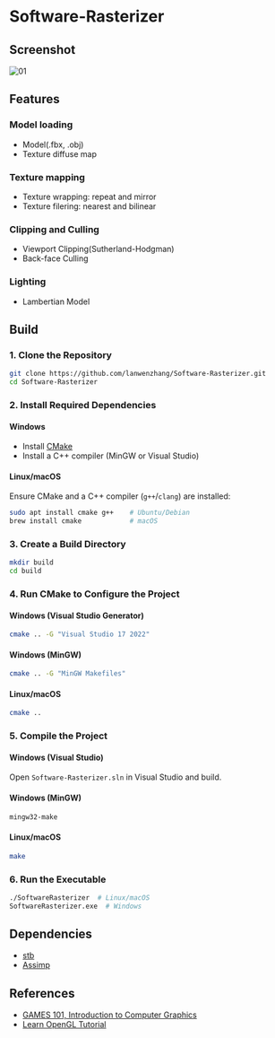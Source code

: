 # Software-Rasterizer

## Screenshot
![01](https://github.com/user-attachments/assets/9ff5c552-1baf-4f1f-9628-05077712ddaa)

## Features
### Model loading
* Model(.fbx, .obj)
* Texture diffuse map

### Texture mapping
* Texture wrapping: repeat and mirror
* Texture filering: nearest and bilinear

### Clipping and Culling
* Viewport Clipping(Sutherland-Hodgman)
* Back-face Culling

### Lighting
* Lambertian Model

## Build
### 1. Clone the Repository
```sh
git clone https://github.com/lanwenzhang/Software-Rasterizer.git
cd Software-Rasterizer
```

### 2. Install Required Dependencies
#### **Windows**
- Install [CMake](https://cmake.org/download/)
- Install a C++ compiler (MinGW or Visual Studio)

#### Linux/macOS
Ensure CMake and a C++ compiler (`g++`/`clang`) are installed:
```sh
sudo apt install cmake g++    # Ubuntu/Debian
brew install cmake            # macOS
```

### 3. Create a Build Directory
```sh
mkdir build
cd build
```

### 4. Run CMake to Configure the Project

#### Windows (Visual Studio Generator)
```sh
cmake .. -G "Visual Studio 17 2022"
```

#### Windows (MinGW)
```sh
cmake .. -G "MinGW Makefiles"
```

#### Linux/macOS
```sh
cmake ..
```

### 5. Compile the Project
#### Windows (Visual Studio)
Open `Software-Rasterizer.sln` in Visual Studio and build.

#### Windows (MinGW)
```sh
mingw32-make
```

#### Linux/macOS
```sh
make
```

### 6. Run the Executable
```sh
./SoftwareRasterizer  # Linux/macOS
SoftwareRasterizer.exe  # Windows
```


## Dependencies
* [stb](https://github.com/nothings/stb)
* [Assimp](https://github.com/assimp/assimp) 

## References
* [GAMES 101, Introduction to Computer Graphics](https://sites.cs.ucsb.edu/~lingqi/teaching/games202.html)
* [Learn OpenGL Tutorial](https://learnopengl.com)
  
